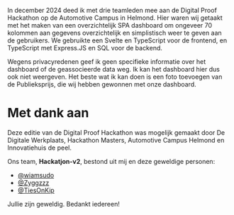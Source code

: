 In december 2024 deed ik met drie teamleden mee aan de Digital Proof Hackathon op de Automotive Campus in Helmond. Hier waren wij getaakt met het maken van een overzichtelijk SPA dashboard om ongeveer 70 kolommen aan gegevens overzichtelijk en simplistisch weer te geven aan de gebruikers. We gebruikte een Svelte en TypeScript voor de frontend, en TypeScript met Express.JS en SQL voor de backend.

Wegens privacyredenen geef ik geen specifieke informatie over het dashboard of de geassocieerde data weg. Ik kan het dashboard hier dus ook niet weergeven. Het beste wat ik kan doen is een foto toevoegen van de Publieksprijs, die wij hebben gewonnen met onze dashboard.

# Met dank aan

Deze editie van de Digital Proof Hackathon was mogelijk gemaakt door De Digitale Werkplaats, Hackathon Masters, Automotive Campus Helmond en Innovatiehuis de peel.

Ons team, **Hackatjon-v2**, bestond uit mij en deze geweldige personen:

- [@wiamsudo](https://github.com/wiamsudo)
- [@Zyggzzz](https://github.com/Zyggzzz)
- [@TiesOnKip](https://github.com/TiesOnKip)

Jullie zijn geweldig. Bedankt iedereen!
